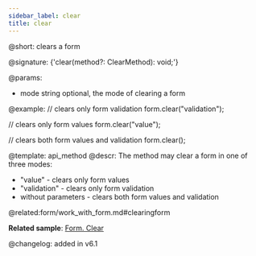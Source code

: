 ```yaml
---
sidebar_label: clear
title: clear
---          
```


@short: clears a form

@signature: {'clear(method?: ClearMethod): void;'}

@params:

- mode		string		optional, the mode of clearing a form


@example:
// clears only form validation
form.clear("validation");

// clears only form values
form.clear("value");

// clears both form values and validation
form.clear();


@template: api_method
@descr:
The method may clear a form in one of three modes:

- "value" - clears only form values
- "validation" - clears only form validation
- without parameters - clears both form values and validation



@related:form/work_with_form.md#clearingform

**Related sample**: [Form. Clear](https://snippet.dhtmlx.com/a64ih4ih)

@changelog: added in v6.1

